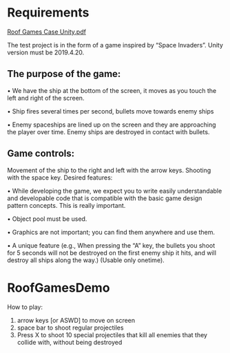 # Requirements 

[Roof Games Case Unity.pdf](https://github.com/betty-gures/RoofGamesDemo/files/9963435/Roof.Games.Case.Unity.1.pdf)

The test project is in the form of a game inspired by “Space Invaders”. Unity version must be 2019.4.20.

## The purpose of the game:


• We have the ship at the bottom of the screen, it moves as you touch the left and right of the screen.

• Ship fires several times per second, bullets move towards enemy ships

• Enemy spaceships are lined up on the screen and they are approaching the player over time. Enemy
ships are destroyed in contact with bullets.


## Game controls:


Movement of the ship to the right and left with the arrow keys. Shooting with the space key.
Desired features:


• While developing the game, we expect you to write easily understandable and developable code that
is compatible with the basic game design pattern concepts. This is really important.

• Object pool must be used.

• Graphics are not important; you can find them anywhere and use them.

• A unique feature (e.g., When pressing the “A” key, the bullets you shoot for 5 seconds will not be
destroyed on the first enemy ship it hits, and will destroy all ships along the way.) (Usable only onetime).


# RoofGamesDemo

How to play:

1. arrow keys [or ASWD] to move on screen
2. space bar to shoot regular projectiles
3. Press X to shoot 10 special projectiles that kill all enemies that they collide with, without being destroyed
